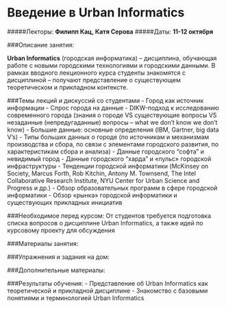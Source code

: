 Введение в Urban Informatics
====
#####Лекторы: **Филипп Кац, Катя Серова**
#####Даты: **11-12 октября** 

###Описание занятия:

**Urban Informatics** (городская информатика) – дисциплина, обучающая работе с новыми городскими технологиями и городскими данными. 
В рамках вводного лекционного курса студенты знакомятся с дисциплиной – получают представление о существующем теоретическом и прикладном контексте.

###Темы лекций и дискуссий со студентами
	- Город как источник информации
	- Спрос города на данные
	- DIKW-­подход к исследованию современного города (знания о городе VS существующие вопросы VS незаданные (непредугаданные) 	  вопросы – what we don’t know we don’t know)
	- Большие данные: основные определения (IBM, Gartner, big data V’s)
	- Типы больших данных о городе (по источникам и механизмам производства и сбора, по связи с элементами городского	  	  развития, по характеристикам сбора и анализа)
	- Данные городского “софта” и невидимый город
	- Данные городского “харда” и «пульс» городской инфраструктуры
	- Тенденции городской информатики (McKinsey on Society, Marcus Forth, Rob Kitchin, Antony M. Townsend, The Intel 	 		  Collaborative Research Institute, NYU Center for Urban Science and Progress и др.)
	- Обзор образовательных программ в сфере городской информатики
	- Обзор «рынка» городской информатики и существующих прикладных инициатив

###Необходимое перед курсом:
	От студентов требуется подготовка списка вопросов о дисциплине Urban Informatics, а также идей по курсовому проекту для обсуждения

###Материалы занятия:

###Упражнения и задания на дом:

###Дополнительные материалы:

###Результаты обучения:
	- Представление об Urban Informatics как теоретической и прикладной дисциплине
	- Знакомство с базовыми понятиями и терминологией Urban Informatics
